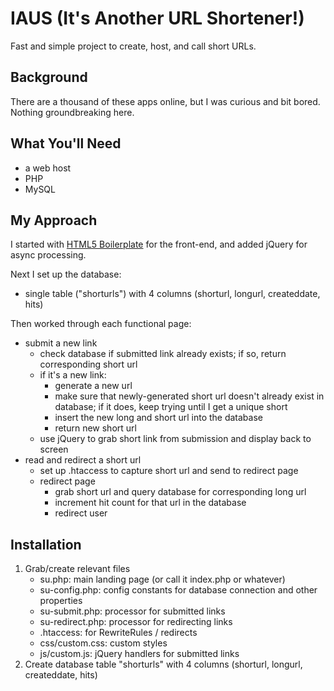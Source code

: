 # IAUS (It's Another URL Shortener!)
Fast and simple project to create, host, and call short URLs.

## Background
There are a thousand of these apps online, but I was curious and bit bored.  Nothing groundbreaking here.

## What You'll Need
- a web host
- PHP
- MySQL

## My Approach
I started with [HTML5 Boilerplate](https://html5boilerplate.com/) for the front-end, and added jQuery for async processing.

Next I set up the database:
- single table ("shorturls") with 4 columns (shorturl, longurl, createddate, hits)

Then worked through each functional page:
- submit a new link
  - check database if submitted link already exists; if so, return corresponding short url
  - if it's a new link:
    - generate a new url
    - make sure that newly-generated short url doesn't already exist in database; if it does, keep trying until I get a unique short
    - insert the new long and short url into the database
    - return new short url
  - use jQuery to grab short link from submission and display back to screen
- read and redirect a short url
  - set up .htaccess to capture short url and send to redirect page
  - redirect page
    - grab short url and query database for corresponding long url
    - increment hit count for that url in the database
    - redirect user

## Installation
1. Grab/create relevant files
    - su.php: main landing page (or call it index.php or whatever)
    - su-config.php: config constants for database connection and other properties
    - su-submit.php: processor for submitted links
    - su-redirect.php: processor for redirecting links
    - .htaccess: for RewriteRules / redirects
    - css/custom.css: custom styles
    - js/custom.js: jQuery handlers for submitted links 
2. Create database table "shorturls" with 4 columns (shorturl, longurl, createddate, hits)
